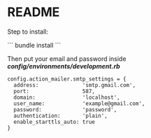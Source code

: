 # README

<p>Step to install:<p>
``` bundle install ```

<p>Then put your email and password inside <b><i>config/environments/development.rb</i></b></p>

```
config.action_mailer.smtp_settings = {
  address:              'smtp.gmail.com',
  port:                 587,
  domain:               'localhost',
  user_name:            'example@gmail.com',
  password:             'password',
  authentication:       'plain',
  enable_starttls_auto: true 
}
```